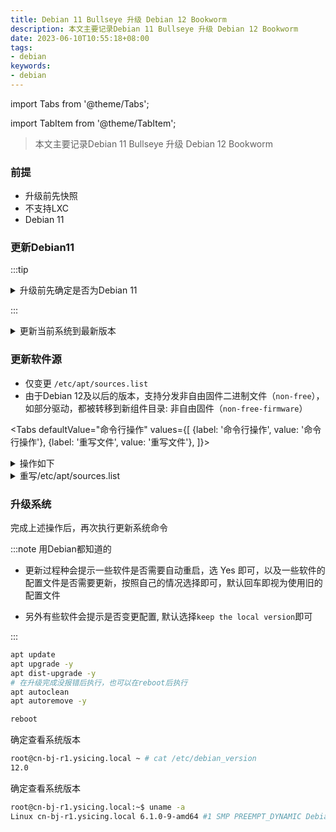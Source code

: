 ```yaml
---
title: Debian 11 Bullseye 升级 Debian 12 Bookworm
description: 本文主要记录Debian 11 Bullseye 升级 Debian 12 Bookworm
date: 2023-06-10T10:55:18+08:00
tags:
- debian
keywords:
- debian
---
```


import Tabs from '@theme/Tabs';

import TabItem from '@theme/TabItem';

> 本文主要记录Debian 11 Bullseye 升级 Debian 12 Bookworm

<!-- truncate -->

### 前提

- 升级前先快照
- 不支持LXC
- Debian 11

### 更新Debian11

:::tip

<details>
<summary>升级前先确定是否为Debian 11</summary>

```bash title="cat /etc/os-release"
root@cn-bj-r1.ysicing.local:~$ cat /etc/os-release
PRETTY_NAME="Debian GNU/Linux 11 (bullseye)"
NAME="Debian GNU/Linux"
VERSION_ID="11"
VERSION="11 (bullseye)"
VERSION_CODENAME=bullseye
ID=debian
HOME_URL="https://www.debian.org/"
SUPPORT_URL="https://www.debian.org/support"
BUG_REPORT_URL="https://bugs.debian.org/"
```

</details>

:::

<details>
<summary>更新当前系统到最新版本</summary>

```bash
apt update
apt upgrade -y
apt dist-upgrade -y
apt autoclean
apt autoremove -y
```

</details>

### 更新软件源

- 仅变更 `/etc/apt/sources.list`
- 由于Debian 12及以后的版本，支持分发非自由固件二进制文件（`non-free`），如部分驱动，都被转移到新组件目录: 非自由固件（`non-free-firmware`）

<Tabs
  defaultValue="命令行操作"
  values={[
    {label: '命令行操作', value: '命令行操作'},
    {label: '重写文件', value: '重写文件'},
  ]}>
  <TabItem value="命令行操作" label="命令行操作">

<details>
<summary>操作如下</summary>

```bash
# 替换 bullseye 为 bookworm
sed -i 's/bullseye/bookworm/g' /etc/apt/sources.list
sed -i 's/bullseye/bookworm/g' /etc/apt/sources.list.d/*.list
# 新增 non-free-firmware 可选, 但建议
sed -i 's/non-free/non-free non-free-firmware/g' /etc/apt/sources.list
```

</details>

</TabItem>
<TabItem value="重写文件" label="重写文件">

<details>
<summary>重写/etc/apt/sources.list</summary>

```bash
cat > /etc/apt/sources.list <<EOF
deb http://mirrors.tencent.com/debian/ bookworm main contrib non-free non-free-firmware
deb http://mirrors.tencent.com/debian/ bookworm-updates main contrib non-free non-free-firmware
deb http://mirrors.tencent.com/debian/ bookworm-backports main contrib non-free non-free-firmware
deb http://mirrors.tencent.com/debian/ bookworm-proposed-updates main contrib non-free non-free-firmware
deb http://mirrors.tencent.com/debian-security bookworm-security main contrib non-free non-free-firmware
EOF
```

:::tip 腾讯云内网

```bash
cat > /etc/apt/sources.list <<EOF
deb http://mirrors.tencentyun.com/debian/ bookworm main contrib non-free non-free-firmware
deb http://mirrors.tencentyun.com/debian/ bookworm-updates main contrib non-free non-free-firmware
deb http://mirrors.tencentyun.com/debian/ bookworm-backports main contrib non-free non-free-firmware
deb http://mirrors.tencentyun.com/debian/ bookworm-proposed-updates main contrib non-free non-free-firmware
deb http://mirrors.tencentyun.com/debian-security bookworm-security main contrib non-free non-free-firmware
EOF
```

:::

</details>

</TabItem>
</Tabs>

### 升级系统

完成上述操作后，再次执行更新系统命令

:::note 用Debian都知道的

- 更新过程种会提示一些软件是否需要自动重启，选 Yes 即可，以及一些软件的配置文件是否需要更新，按照自己的情况选择即可，默认回车即视为使用旧的配置文件

- 另外有些软件会提示是否变更配置, 默认选择`keep the local version`即可

:::

```bash
apt update
apt upgrade -y
apt dist-upgrade -y
# 在升级完成没报错后执行，也可以在reboot后执行
apt autoclean
apt autoremove -y

reboot
```

确定查看系统版本

```bash title="cat /etc/debian_version"
root@cn-bj-r1.ysicing.local ~ # cat /etc/debian_version
12.0
```

确定查看系统版本

```bash title="uname -a"
root@cn-bj-r1.ysicing.local:~$ uname -a
Linux cn-bj-r1.ysicing.local 6.1.0-9-amd64 #1 SMP PREEMPT_DYNAMIC Debian 6.1.27-1 (2023-05-08) x86_64 GNU/Linux
```
